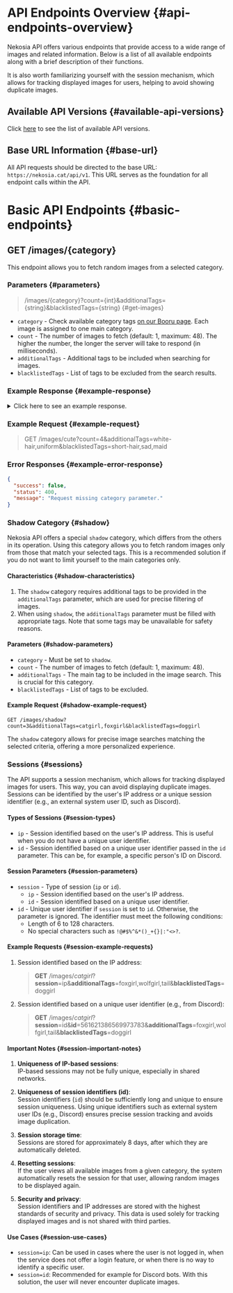 [//]: # (Title: API Endpoints - Nekosia Docs)
[//]: # (Description: Explore Nekosia's API documentation for seamless access to diverse images and related information. Find detailed descriptions of each endpoint, session management, and more.)
[//]: # (Tags: nekosia, api, nekosia api, api endpoints, api documentation, image access, session management, image tags, API versions, base URL, category tags, shadow category, API sessions)
[//]: # (Canonical: api-endpoints)
[//]: # (Creation date: 2024-07-28)
[//]: # (Last update: 2024-07-28)
[//]: # (Contributors: Sefinek)

# API Endpoints Overview {#api-endpoints-overview}
Nekosia API offers various endpoints that provide access to a wide range of images and related information. Below is a list of all available endpoints along with a brief description of their functions.

It is also worth familiarizing yourself with the session mechanism, which allows for tracking displayed images for users, helping to avoid showing duplicate images.

## Available API Versions {#available-api-versions}
Click [here](/documentation.old?page=introduction#dostpne-wersje) to see the list of available API versions.

## Base URL Information {#base-url}
All API requests should be directed to the base URL: `https://nekosia.cat/api/v1`. This URL serves as the foundation for all endpoint calls within the API.

# Basic API Endpoints {#basic-endpoints}

## GET /images/{category}
This endpoint allows you to fetch random images from a selected category.

### Parameters {#parameters}
> /images/{category}?count={int}&additionalTags={string}&blacklistedTags={string} {#get-images}
- `category` - Check available category tags [on our Booru page](/booru/tags). Each image is assigned to one main category.
- `count` - The number of images to fetch (default: 1, maximum: 48). The higher the number, the longer the server will take to respond (in milliseconds).
- `additionalTags` - Additional tags to be included when searching for images.
- `blacklistedTags` - List of tags to be excluded from the search results.

### Example Response {#example-response}
<details>
  <summary>Click here to see an example response.</summary>

```json
{
  "success": true,
  "status": 200,
  "identifier": "user-identifier",
  "key": "viewed-key",
  "count": 2,
  "images": [
    {
      "id": "image-id",
      "colors": ["color1", "color2"],
      "image": {
        "original": {
          "url": "https://cdn.nekosia.cat/images/category/original.jpg",
          "bytes": 123456
        },
        "compressed": {
          "url": "https://cdn.nekosia.cat/images/category/compressed.jpg",
          "bytes": 654321
        }
      },
      "bytes": { "original": { "size": 123456 }, "compressed": { "size": 654321 } },
      "category": "category-name",
      "tags": ["tag1", "tag2"],
      "rating": null,
      "anime": { "title": "anime-title", "character": "character-name" },
      "source": {
        "url": "source-url",
        "direct": "direct-url"
      },
      "attribution": {
        "artist": { "username": "artist-name", "profile": "artist-profile-url" },
        "copyright": "copyright-info"
      }
    }
  ]
}
```
</details>

### Example Request {#example-request}
> GET /images/cute?count=4&additionalTags=white-hair,uniform&blacklistedTags=short-hair,sad,maid

### Error Responses {#example-error-response}
```json
{
  "success": false,
  "status": 400,
  "message": "Request missing category parameter."
}
```

### Shadow Category {#shadow}
Nekosia API offers a special `shadow` category, which differs from the others in its operation.
Using this category allows you to fetch random images only from those that match your selected tags.
This is a recommended solution if you do not want to limit yourself to the main categories only.

#### Characteristics {#shadow-characteristics}
1. The `shadow` category requires additional tags to be provided in the `additionalTags` parameter, which are used for precise filtering of images.
2. When using `shadow`, the `additionalTags` parameter must be filled with appropriate tags. Note that some tags may be unavailable for safety reasons.

#### Parameters {#shadow-parameters}
- `category` - Must be set to `shadow`.
- `count` - The number of images to fetch (default: 1, maximum: 48).
- `additionalTags` - The main tag to be included in the image search. This is crucial for this category.
- `blacklistedTags` - List of tags to be excluded.

#### Example Request {#shadow-example-request}
```text
GET /images/shadow?count=3&additionalTags=catgirl,foxgirl&blacklistedTags=doggirl
```

The `shadow` category allows for precise image searches matching the selected criteria, offering a more personalized experience.

### Sessions {#sessions}
The API supports a session mechanism, which allows for tracking displayed images for users. This way, you can avoid displaying duplicate images.
Sessions can be identified by the user's IP address or a unique session identifier (e.g., an external system user ID, such as Discord).

#### Types of Sessions {#session-types}
- `ip` - Session identified based on the user's IP address. This is useful when you do not have a unique user identifier.
- `id` - Session identified based on a unique user identifier passed in the `id` parameter. This can be, for example, a specific person's ID on Discord.

#### Session Parameters {#session-parameters}
- `session` - Type of session (`ip` or `id`).
    - `ip` - Session identified based on the user's IP address.
    - `id` - Session identified based on a unique user identifier.
- `id` - Unique user identifier if `session` is set to `id`. Otherwise, the parameter is ignored. The identifier must meet the following conditions:
    - Length of 6 to 128 characters.
    - No special characters such as `!@#$%^&*()_+{}|:"<>?`.

#### Example Requests {#session-example-requests}
1. Session identified based on the IP address:
   > **GET** /images/_catgirl_?**session**=ip&**additionalTags**=foxgirl,wolfgirl,tail&**blacklistedTags**=doggirl

2. Session identified based on a unique user identifier (e.g., from Discord):
   > **GET** /images/_catgirl_?**session**=id&**id**=561621386569973783&**additionalTags**=foxgirl,wolfgirl,tail&**blacklistedTags**=doggirl

#### Important Notes {#session-important-notes}
1. **Uniqueness of IP-based sessions**:  
   IP-based sessions may not be fully unique, especially in shared networks.

2. **Uniqueness of session identifiers (id)**:  
   Session identifiers (`id`) should be sufficiently long and unique to ensure session uniqueness. Using unique identifiers such as external system user IDs (e.g., Discord) ensures precise session tracking and avoids image duplication.

3. **Session storage time**:  
   Sessions are stored for approximately 8 days, after which they are automatically deleted.

4. **Resetting sessions**:  
   If the user views all available images from a given category, the system automatically resets the session for that user, allowing random images to be displayed again.

5. **Security and privacy**:  
   Session identifiers and IP addresses are stored with the highest standards of security and privacy. This data is used solely for tracking displayed images and is not shared with third parties.

#### Use Cases {#session-use-cases}
- `session=ip`: Can be used in cases where the user is not logged in, when the service does not offer a login feature, or when there is no way to identify a specific user.
- `session=id`: Recommended for example for Discord bots. With this solution, the user will never encounter duplicate images.
